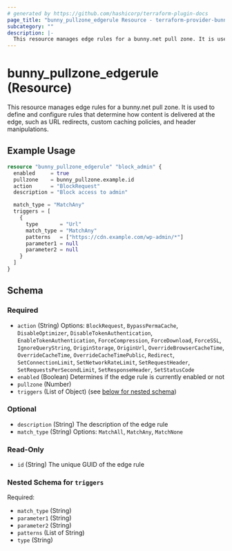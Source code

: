 ```yaml
---
# generated by https://github.com/hashicorp/terraform-plugin-docs
page_title: "bunny_pullzone_edgerule Resource - terraform-provider-bunny"
subcategory: ""
description: |-
  This resource manages edge rules for a bunny.net pull zone. It is used to define and configure rules that determine how content is delivered at the edge, such as URL redirects, custom caching policies, and header manipulations.
---
```


# bunny_pullzone_edgerule (Resource)

This resource manages edge rules for a bunny.net pull zone. It is used to define and configure rules that determine how content is delivered at the edge, such as URL redirects, custom caching policies, and header manipulations.

## Example Usage

```terraform
resource "bunny_pullzone_edgerule" "block_admin" {
  enabled     = true
  pullzone    = bunny_pullzone.example.id
  action      = "BlockRequest"
  description = "Block access to admin"

  match_type = "MatchAny"
  triggers = [
    {
      type       = "Url"
      match_type = "MatchAny"
      patterns   = ["https://cdn.example.com/wp-admin/*"]
      parameter1 = null
      parameter2 = null
    }
  ]
}
```

<!-- schema generated by tfplugindocs -->
## Schema

### Required

- `action` (String) Options: `BlockRequest`, `BypassPermaCache`, `DisableOptimizer`, `DisableTokenAuthentication`, `EnableTokenAuthentication`, `ForceCompression`, `ForceDownload`, `ForceSSL`, `IgnoreQueryString`, `OriginStorage`, `OriginUrl`, `OverrideBrowserCacheTime`, `OverrideCacheTime`, `OverrideCacheTimePublic`, `Redirect`, `SetConnectionLimit`, `SetNetworkRateLimit`, `SetRequestHeader`, `SetRequestsPerSecondLimit`, `SetResponseHeader`, `SetStatusCode`
- `enabled` (Boolean) Determines if the edge rule is currently enabled or not
- `pullzone` (Number)
- `triggers` (List of Object) (see [below for nested schema](#nestedatt--triggers))

### Optional

- `description` (String) The description of the edge rule
- `match_type` (String) Options: `MatchAll`, `MatchAny`, `MatchNone`

### Read-Only

- `id` (String) The unique GUID of the edge rule

<a id="nestedatt--triggers"></a>
### Nested Schema for `triggers`

Required:

- `match_type` (String)
- `parameter1` (String)
- `parameter2` (String)
- `patterns` (List of String)
- `type` (String)
